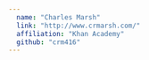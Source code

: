 ```yaml
---
  name: "Charles Marsh"
  link: "http://www.crmarsh.com/"
  affiliation: "Khan Academy"
  github: "crm416"
---
```

